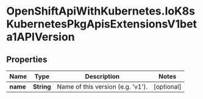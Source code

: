 # OpenShiftApiWithKubernetes.IoK8sKubernetesPkgApisExtensionsV1beta1APIVersion

## Properties
Name | Type | Description | Notes
------------ | ------------- | ------------- | -------------
**name** | **String** | Name of this version (e.g. &#39;v1&#39;). | [optional] 


